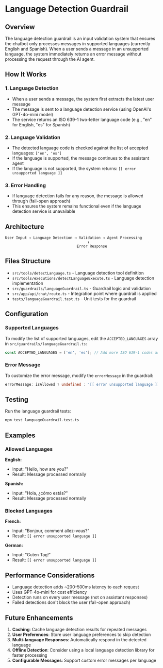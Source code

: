 # Language Detection Guardrail

## Overview

The language detection guardrail is an input validation system that ensures the chatbot only processes messages in supported languages (currently English and Spanish). When a user sends a message in an unsupported language, the system immediately returns an error message without processing the request through the AI agent.

## How It Works

### 1. Language Detection
- When a user sends a message, the system first extracts the latest user message
- The message is sent to a language detection service (using OpenAI's GPT-4o-mini model)
- The service returns an ISO 639-1 two-letter language code (e.g., "en" for English, "es" for Spanish)

### 2. Language Validation
- The detected language code is checked against the list of accepted languages: `['en', 'es']`
- If the language is supported, the message continues to the assistant agent
- If the language is not supported, the system returns: `[[ error unsupported language ]]`

### 3. Error Handling
- If language detection fails for any reason, the message is allowed through (fail-open approach)
- This ensures the system remains functional even if the language detection service is unavailable

## Architecture

```
User Input → Language Detection → Validation → Agent Processing
                                      ↓
                                 Error Response
```

## Files Structure

- `src/tools/detectLanguage.ts` - Language detection tool definition
- `src/tools/executions/detectLanguageExecute.ts` - Language detection implementation
- `src/guardrails/languageGuardrail.ts` - Guardrail logic and validation
- `src/app/api/chat/route.ts` - Integration point where guardrail is applied
- `tests/languageGuardrail.test.ts` - Unit tests for the guardrail

## Configuration

### Supported Languages
To modify the list of supported languages, edit the `ACCEPTED_LANGUAGES` array in `src/guardrails/languageGuardrail.ts`:

```typescript
const ACCEPTED_LANGUAGES = ['en', 'es']; // Add more ISO 639-1 codes as needed
```

### Error Message
To customize the error message, modify the `errorMessage` in the guardrail:

```typescript
errorMessage: isAllowed ? undefined : '[[ error unsupported language ]]'
```

## Testing

Run the language guardrail tests:
```bash
npm test languageGuardrail.test.ts
```

## Examples

### Allowed Languages

**English:**
- Input: "Hello, how are you?"
- Result: Message processed normally

**Spanish:**
- Input: "Hola, ¿cómo estás?"
- Result: Message processed normally

### Blocked Languages

**French:**
- Input: "Bonjour, comment allez-vous?"
- Result: `[[ error unsupported language ]]`

**German:**
- Input: "Guten Tag!"
- Result: `[[ error unsupported language ]]`

## Performance Considerations

- Language detection adds ~200-500ms latency to each request
- Uses GPT-4o-mini for cost efficiency
- Detection runs on every user message (not on assistant responses)
- Failed detections don't block the user (fail-open approach)

## Future Enhancements

1. **Caching**: Cache language detection results for repeated messages
2. **User Preferences**: Store user language preferences to skip detection
3. **Multi-language Responses**: Automatically respond in the detected language
4. **Offline Detection**: Consider using a local language detection library for faster processing
5. **Configurable Messages**: Support custom error messages per language 